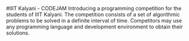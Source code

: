 
#IIIT Kalyani - CODEJAM
Introducing a programming competition for the students of IIIT Kalyani.
The competition consists of a set of algorithmic problems to be solved in a definite interval of time.
Competitors may use any programming language and development environment to obtain their solutions.



